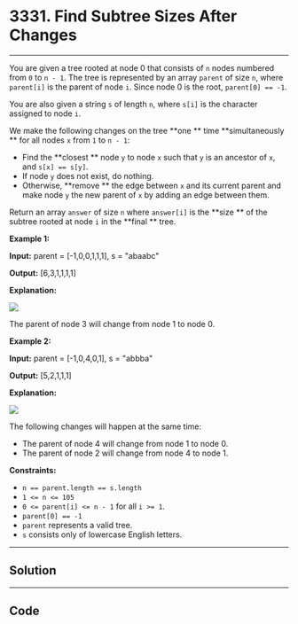 # 3331. Find Subtree Sizes After Changes

---

You are given a tree rooted at node 0 that consists of `n` nodes numbered from `0` to `n - 1`. The tree is represented by an array `parent` of size `n`, where `parent[i]` is the parent of node `i`. Since node 0 is the root, `parent[0] == -1`.

You are also given a string `s` of length `n`, where `s[i]` is the character assigned to node `i`.

We make the following changes on the tree **one ** time **simultaneously ** for all nodes `x` from `1` to `n - 1`:

  * Find the **closest ** node `y` to node `x` such that `y` is an ancestor of `x`, and `s[x] == s[y]`.
  * If node `y` does not exist, do nothing.
  * Otherwise, **remove ** the edge between `x` and its current parent and make node `y` the new parent of `x` by adding an edge between them.



Return an array `answer` of size `n` where `answer[i]` is the **size ** of the subtree rooted at node `i` in the **final ** tree.

 

**Example 1:**

**Input:** parent = [-1,0,0,1,1,1], s = "abaabc"

**Output:** [6,3,1,1,1,1]

**Explanation:**

![](https://assets.leetcode.com/uploads/2024/08/15/graphex1drawio.png)

The parent of node 3 will change from node 1 to node 0.

**Example 2:**

**Input:** parent = [-1,0,4,0,1], s = "abbba"

**Output:** [5,2,1,1,1]

**Explanation:**

![](https://assets.leetcode.com/uploads/2024/08/20/exgraph2drawio.png)

The following changes will happen at the same time:

  * The parent of node 4 will change from node 1 to node 0.
  * The parent of node 2 will change from node 4 to node 1.



 

**Constraints:**

  * `n == parent.length == s.length`
  * `1 <= n <= 105`
  * `0 <= parent[i] <= n - 1` for all `i >= 1`.
  * `parent[0] == -1`
  * `parent` represents a valid tree.
  * `s` consists only of lowercase English letters.

---

## Solution



---

## Code
```python


```